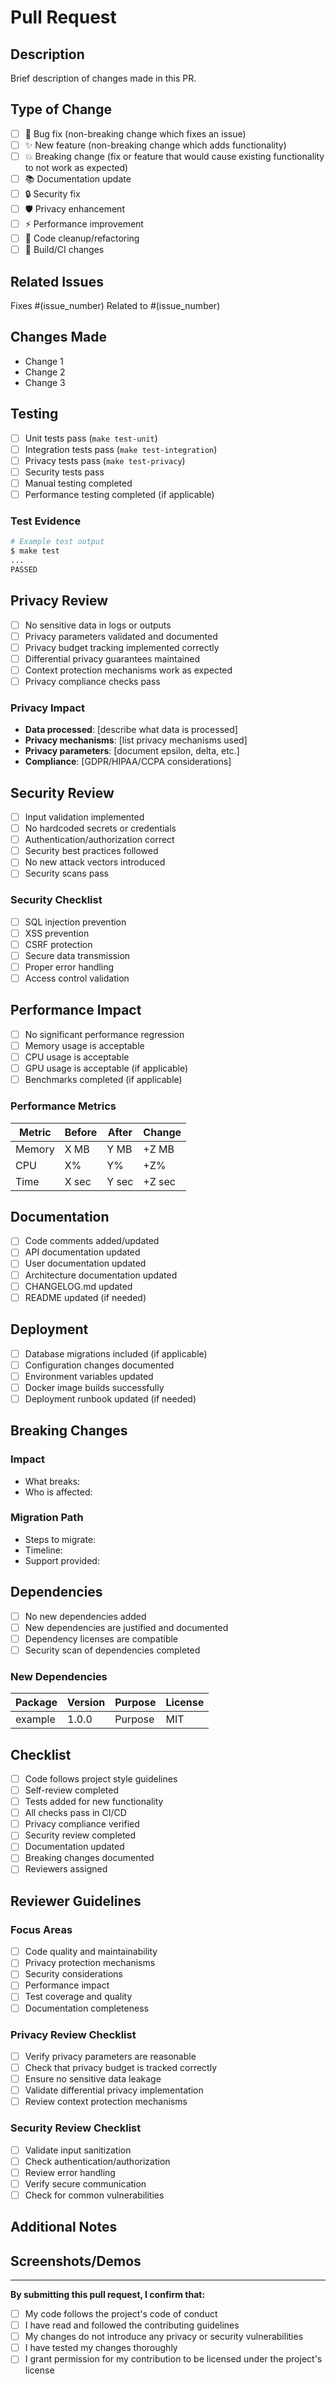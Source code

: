 # Pull Request

## Description
Brief description of changes made in this PR.

## Type of Change
<!-- Mark the relevant option with an "x" -->
- [ ] 🐛 Bug fix (non-breaking change which fixes an issue)
- [ ] ✨ New feature (non-breaking change which adds functionality)
- [ ] 💥 Breaking change (fix or feature that would cause existing functionality to not work as expected)
- [ ] 📚 Documentation update
- [ ] 🔒 Security fix
- [ ] 🛡️ Privacy enhancement
- [ ] ⚡ Performance improvement
- [ ] 🧹 Code cleanup/refactoring
- [ ] 🔧 Build/CI changes

## Related Issues
<!-- Link to related issues -->
Fixes #(issue_number)
Related to #(issue_number)

## Changes Made
<!-- Detailed list of changes -->
- Change 1
- Change 2
- Change 3

## Testing
<!-- Describe the testing performed -->
- [ ] Unit tests pass (`make test-unit`)
- [ ] Integration tests pass (`make test-integration`)
- [ ] Privacy tests pass (`make test-privacy`)
- [ ] Security tests pass
- [ ] Manual testing completed
- [ ] Performance testing completed (if applicable)

### Test Evidence
<!-- Provide evidence of testing -->
```bash
# Example test output
$ make test
...
PASSED
```

## Privacy Review
<!-- Complete privacy impact assessment -->
- [ ] No sensitive data in logs or outputs
- [ ] Privacy parameters validated and documented
- [ ] Privacy budget tracking implemented correctly
- [ ] Differential privacy guarantees maintained
- [ ] Context protection mechanisms work as expected
- [ ] Privacy compliance checks pass

### Privacy Impact
<!-- Describe privacy implications -->
- **Data processed**: [describe what data is processed]
- **Privacy mechanisms**: [list privacy mechanisms used]
- **Privacy parameters**: [document epsilon, delta, etc.]
- **Compliance**: [GDPR/HIPAA/CCPA considerations]

## Security Review
<!-- Complete security assessment -->
- [ ] Input validation implemented
- [ ] No hardcoded secrets or credentials
- [ ] Authentication/authorization correct
- [ ] Security best practices followed
- [ ] No new attack vectors introduced
- [ ] Security scans pass

### Security Checklist
- [ ] SQL injection prevention
- [ ] XSS prevention
- [ ] CSRF protection
- [ ] Secure data transmission
- [ ] Proper error handling
- [ ] Access control validation

## Performance Impact
<!-- Assess performance implications -->
- [ ] No significant performance regression
- [ ] Memory usage is acceptable
- [ ] CPU usage is acceptable
- [ ] GPU usage is acceptable (if applicable)
- [ ] Benchmarks completed (if applicable)

### Performance Metrics
<!-- Include relevant metrics -->
| Metric | Before | After | Change |
|--------|--------|-------|--------|
| Memory | X MB   | Y MB  | +Z MB  |
| CPU    | X%     | Y%    | +Z%    |
| Time   | X sec  | Y sec | +Z sec |

## Documentation
<!-- Documentation updates -->
- [ ] Code comments added/updated
- [ ] API documentation updated
- [ ] User documentation updated
- [ ] Architecture documentation updated
- [ ] CHANGELOG.md updated
- [ ] README updated (if needed)

## Deployment
<!-- Deployment considerations -->
- [ ] Database migrations included (if applicable)
- [ ] Configuration changes documented
- [ ] Environment variables updated
- [ ] Docker image builds successfully
- [ ] Deployment runbook updated (if needed)

## Breaking Changes
<!-- If this is a breaking change, describe the impact and migration path -->
### Impact
- What breaks:
- Who is affected:

### Migration Path
- Steps to migrate:
- Timeline:
- Support provided:

## Dependencies
<!-- New or updated dependencies -->
- [ ] No new dependencies added
- [ ] New dependencies are justified and documented
- [ ] Dependency licenses are compatible
- [ ] Security scan of dependencies completed

### New Dependencies
| Package | Version | Purpose | License |
|---------|---------|---------|---------|
| example | 1.0.0   | Purpose | MIT     |

## Checklist
<!-- Final checklist before review -->
- [ ] Code follows project style guidelines
- [ ] Self-review completed
- [ ] Tests added for new functionality
- [ ] All checks pass in CI/CD
- [ ] Privacy compliance verified
- [ ] Security review completed
- [ ] Documentation updated
- [ ] Breaking changes documented
- [ ] Reviewers assigned

## Reviewer Guidelines
<!-- Guidelines for reviewers -->
### Focus Areas
- [ ] Code quality and maintainability
- [ ] Privacy protection mechanisms
- [ ] Security considerations
- [ ] Performance impact
- [ ] Test coverage and quality
- [ ] Documentation completeness

### Privacy Review Checklist
- [ ] Verify privacy parameters are reasonable
- [ ] Check that privacy budget is tracked correctly
- [ ] Ensure no sensitive data leakage
- [ ] Validate differential privacy implementation
- [ ] Review context protection mechanisms

### Security Review Checklist
- [ ] Validate input sanitization
- [ ] Check authentication/authorization
- [ ] Review error handling
- [ ] Verify secure communication
- [ ] Check for common vulnerabilities

## Additional Notes
<!-- Any additional information for reviewers -->

## Screenshots/Demos
<!-- Include relevant screenshots or demo links -->

---

**By submitting this pull request, I confirm that:**
- [ ] My code follows the project's code of conduct
- [ ] I have read and followed the contributing guidelines
- [ ] My changes do not introduce any privacy or security vulnerabilities
- [ ] I have tested my changes thoroughly
- [ ] I grant permission for my contribution to be licensed under the project's license